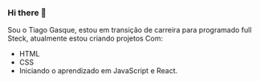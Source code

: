 ### Hi there 👋

Sou o Tiago Gasque, estou em transição de carreira para programado full Steck, atualmente estou criando projetos Com:
- HTML
- CSS
- Iniciando o aprendizado em JavaScript e React.

<!--
**tgasque/tgasque** is a ✨ _special_ ✨ repository because its `README.md` (this file) appears on your GitHub profile.

Here are some ideas to get you started:

- 🔭 I’m currently working on ...
- 🌱 I’m currently learning ...
- 👯 I’m looking to collaborate on ...
- 🤔 I’m looking for help with ...
- 💬 Ask me about ...
- 📫 How to reach me: ...
- 😄 Pronouns: ...
- ⚡ Fun fact: ...
-->
